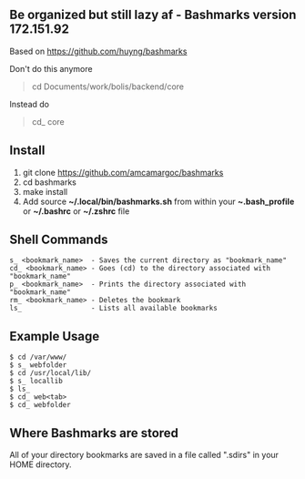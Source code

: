 ##  Be organized but still lazy af -  Bashmarks version 172.151.92

Based on https://github.com/huyng/bashmarks

Don't do this anymore
> cd Documents/work/bolis/backend/core

Instead do

> cd_ core

## 

## Install

1. git clone https://github.com/amcamargoc/bashmarks
2. cd bashmarks
3. make install
4. Add source **~/.local/bin/bashmarks.sh** from within your **~.bash\_profile** or **~/.bashrc** or **~/.zshrc** file 

## Shell Commands

    s_ <bookmark_name>  - Saves the current directory as "bookmark_name"
    cd_ <bookmark_name> - Goes (cd) to the directory associated with "bookmark_name"
    p_ <bookmark_name>  - Prints the directory associated with "bookmark_name"
    rm_ <bookmark_name> - Deletes the bookmark
    ls_                 - Lists all available bookmarks
    
## Example Usage

    $ cd /var/www/
    $ s_ webfolder
    $ cd /usr/local/lib/
    $ s_ locallib
    $ ls_
    $ cd_ web<tab>
    $ cd_ webfolder

## Where Bashmarks are stored
    
All of your directory bookmarks are saved in a file called ".sdirs" in your HOME directory.
